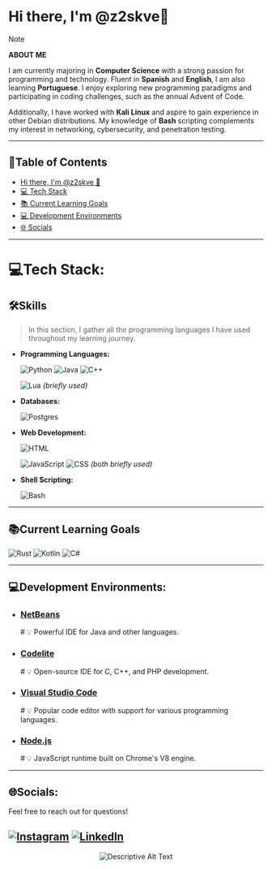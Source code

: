 # Hi there, I'm @z2skve👋

> [!NOTE] 
> **ABOUT ME**
> 
> I am currently majoring in **Computer Science** with a strong passion for programming and technology. Fluent in **Spanish** and **English**, I am also learning **Portuguese**. I enjoy exploring new programming paradigms and participating in coding challenges, such as the annual Advent of Code.
>
> Additionally, I have worked with **Kali Linux** and aspire to gain experience in other Debian distributions. My knowledge of **Bash** scripting complements my interest in networking, cybersecurity, and penetration testing.

---

## 📖Table of Contents

- [Hi there, I'm @z2skve 👋](#hi-there-im-z2skve)
- [💻 Tech Stack](#tech-stack)
- [📚 Current Learning Goals](#current-learning-goals)
- [💻 Development Environments](#development-environments)
- [🌐 Socials](#socials)

---

# 💻Tech Stack:
## 🛠️Skills
  > In this section, I gather all the programming languages I have used throughout my learning journey.

- **Programming Languages:**
  
  ![Python](https://img.shields.io/badge/python-%233776AB.svg?style=for-the-badge&logo=python&logoColor=ffdd54)
  ![Java](https://img.shields.io/badge/java-%23F89820.svg?style=for-the-badge&logo=openjdk&logoColor=white)
  ![C++](https://img.shields.io/badge/c++-%2300599C.svg?style=for-the-badge&logo=c%2B%2B&logoColor=white)
  
  ![Lua](https://img.shields.io/badge/lua-%232C2D72.svg?style=for-the-badge&logo=lua&logoColor=white) *(briefly used)*

- **Databases:**
  
  ![Postgres](https://img.shields.io/badge/postgres-%23316192.svg?style=for-the-badge&logo=postgresql&logoColor=white)
  
- **Web Development:**
    
  ![HTML](https://img.shields.io/badge/html5-%23E34F26.svg?style=for-the-badge&logo=html5&logoColor=white)
  
  ![JavaScript](https://img.shields.io/badge/JavaScript-%23F7DF1E.svg?style=for-the-badge&logo=javascript&logoColor=black)
  ![CSS](https://img.shields.io/badge/css3-%231572B6.svg?style=for-the-badge&logo=css3&logoColor=white) *(both briefly used)*
  
- **Shell Scripting:**
  
    ![Bash](https://img.shields.io/badge/bash-%234EAA25.svg?style=for-the-badge&logo=gnu-bash&logoColor=white)   

---

## 📚Current Learning Goals
  ![Rust](https://img.shields.io/badge/rust-%23000000.svg?style=for-the-badge&logo=rust&logoColor=white) ![Kotlin](https://img.shields.io/badge/kotlin-%237F52FF.svg?style=for-the-badge&logo=kotlin&logoColor=white) ![C#](https://img.shields.io/badge/C%23-%23239120.svg?style=for-the-badge&logo=c-sharp&logoColor=white)

<!-- I created this repo with GPRM -->
---

## 💻Development Environments:
- ### [NetBeans](https://netbeans.apache.org/front/main/index.htm)
    \# 💡 Powerful IDE for Java and other languages.
      
- ### [Codelite](https://codelite.org)
    \# 💡 Open-source IDE for C, C++, and PHP development.

- ### [Visual Studio Code](https://code.visualstudio.com)
    \# 💡 Popular code editor with support for various programming languages.

- ### [Node.js](https://nodejs.org)
    \# 💡 JavaScript runtime built on Chrome's V8 engine.

---

## 🌐Socials:
Feel free to reach out for questions!

[![Instagram](https://img.shields.io/badge/Instagram-%23E4405F.svg?logo=Instagram&logoColor=white)](https://instagram.com/nrn) [![LinkedIn](https://img.shields.io/badge/LinkedIn-%230077B5.svg?logo=linkedin&logoColor=white)](https://linkedin.com/in/nrn) 
---

<p align="center">
  <img src="https://external-content.duckduckgo.com/iu/?u=https%3A%2F%2Fvignette.wikia.nocookie.net%2Fanimaljam%2Fimages%2Fc%2Fc8%2FKirby_runs_around_and_then_clones_himself_because_that_is_a_normal_thing_kirby_can_do_dont_judge_him_alright.gif%2Frevision%2Flatest%3Fcb%3D20150408002345&f=1&nofb=1&ipt=d7324fe555c16c1dc6e99fcb4c904d522a9fa5a22e280e61f5ba09bc5086bf17&ipo=images" alt="Descriptive Alt Text">
</p>
